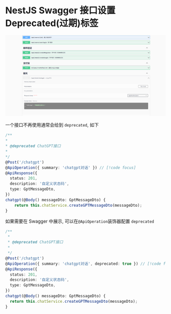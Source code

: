 # NestJS Swagger 接口设置 Deprecated(过期)标签

![setdeprecated](./pics/setdeprecated.png)

一个接口不再使用通常会给到 `deprecated`, 如下

```ts
/**
*
* @deprecated ChatGPT接口
*
*/
@Post('/chatgpt')
@ApiOperation({ summary: 'chatgpt对话' }) // [!code focus]
@ApiResponse({
  status: 201,
  description: '自定义状态码',
  type: GptMessageDto,
})
chatgpt(@Body() messageDto: GptMessageDto) {
    return this.chatService.createGPTMessageDto(messageDto);
}
```

如果需要在 Swagger 中展示, 可以在`@ApiOperation`装饰器配置 `deprecated`

```ts
/**
 *
 * @deprecated ChatGPT接口
 *
 */
@Post('/chatgpt')
@ApiOperation({ summary: 'chatgpt对话', deprecated: true }) // [!code focus]
@ApiResponse({
  status: 201,
  description: '自定义状态码',
  type: GptMessageDto,
})
chatgpt(@Body() messageDto: GptMessageDto) {
  return this.chatService.createGPTMessageDto(messageDto);
}
```
